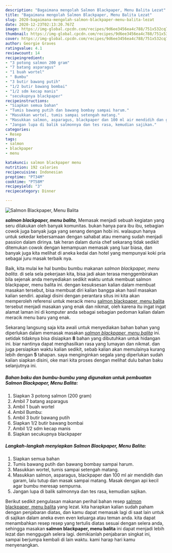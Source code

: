 ```yaml
---
description: "Bagaimana mengolah Salmon Blackpaper, Menu Balita Lezat"
title: "Bagaimana mengolah Salmon Blackpaper, Menu Balita Lezat"
slug: 2020-bagaimana-mengolah-salmon-blackpaper-menu-balita-lezat
date: 2020-12-23T02:13:20.767Z
image: https://img-global.cpcdn.com/recipes/9d6ee3456ea4c788/751x532cq70/salmon-blackpaper-menu-balita-foto-resep-utama.jpg
thumbnail: https://img-global.cpcdn.com/recipes/9d6ee3456ea4c788/751x532cq70/salmon-blackpaper-menu-balita-foto-resep-utama.jpg
cover: https://img-global.cpcdn.com/recipes/9d6ee3456ea4c788/751x532cq70/salmon-blackpaper-menu-balita-foto-resep-utama.jpg
author: Georgie Graves
ratingvalue: 4.1
reviewcount: 14
recipeingredient:
- "3 potong salmon 200 gram"
- "7 batang asparagus"
- "1 buah wortel"
- " Bumbu"
- "3 butir bawang putih"
- "1/2 butir bawang bombai"
- "1/2 sdm kecap manis"
- "secukupnya blackpaper"
recipeinstructions:
- "Siapkan semua bahan"
- "Tumis bawang putih dan bawang bombay sampai harum."
- "Masukkan wortel, tumis sampai setengah matang."
- "Masukkan salmon, asparagus, blackpaper dan 100 ml air mendidih dan garam, lalu tutup dan masak sampai matang. Masak dengan api kecil agar bumbu meresap sempurna."
- "Jangan lupa di balik salmonnya dan tes rasa, kemudian sajikan."
categories:
- Resep
tags:
- salmon
- blackpaper
- menu

katakunci: salmon blackpaper menu 
nutrition: 192 calories
recipecuisine: Indonesian
preptime: "PT34M"
cooktime: "PT58M"
recipeyield: "3"
recipecategory: Dinner

---
```



![Salmon Blackpaper, Menu Balita](https://img-global.cpcdn.com/recipes/9d6ee3456ea4c788/751x532cq70/salmon-blackpaper-menu-balita-foto-resep-utama.jpg)

<b><i>salmon blackpaper, menu balita</i></b>, Memasak menjadi sebuah kegiatan yang seru dilakukan oleh banyak komunitas. bukan hanya para ibu ibu, sebagian cowok juga banyak juga yang senang dengan hobi ini. walaupun hanya untuk sekedar kebersamaan dengan sahabat atau memang sudah menjadi passion dalam dirinya. tak heran dalam dunia chef sekarang tidak sedikit ditemukan cowok dengan kemampuan memasak yang luar biasa, dan banyak juga kita melihat di aneka kedai dan hotel yang mempunyai koki pria sebagai juru masak terbaik nya.



Baik, kita mulai ke hal bumbu bumbu makanan <i>salmon blackpaper, menu balita</i>. di sela sela pekerjaan kita, bisa jadi akan terasa menggembirakan bila sejenak anda menyediakan sedikit waktu untuk membuat salmon blackpaper, menu balita ini. dengan kesuksesan kalian dalam membuat masakan tersebut, bisa membuat diri kalian bangga akan hasil masakan kalian sendiri. apalagi disini dengan perantara situs ini kita akan memperoleh referensi untuk meracik menu <u>salmon blackpaper, menu balita</u> tersebut menjadi masakan yang enak dan nikmat, oleh karena itu ingat ingat alamat laman ini di komputer anda sebagai sebagian pedoman kalian dalam meracik menu baru yang enak.


Sekarang langsung saja kita awali untuk menyediakan bahan bahan yang diperlukan dalam memasak masakan <u><i>salmon blackpaper, menu balita</i></u> ini. setidak tidaknya bisa disiapkan <b>8</b> bahan yang dibutuhkan untuk hidangan ini. biar nantinya dapat menghasilkan rasa yang lumayan dan nikmat. dan juga persiapkan waktu kalian sedikit, sebab kalian akan memulainya kurang lebih dengan <b>5</b> tahapan. saya menginginkan segala yang diperlukan sudah kalian siapkan disini, oke mari kita proses dengan melihat dulu bahan baku selanjutnya ini.

<!--inarticleads1-->

##### Bahan baku dan bumbu-bumbu yang digunakan untuk pembuatan Salmon Blackpaper, Menu Balita:

1. Siapkan 3 potong salmon (200 gram)
1. Ambil 7 batang asparagus
1. Ambil 1 buah wortel
1. Ambil  Bumbu:
1. Ambil 3 butir bawang putih
1. Siapkan 1/2 butir bawang bombai
1. Ambil 1/2 sdm kecap manis
1. Siapkan secukupnya blackpaper




<!--inarticleads2-->

##### Langkah-langkah menyiapkan Salmon Blackpaper, Menu Balita:

1. Siapkan semua bahan
1. Tumis bawang putih dan bawang bombay sampai harum.
1. Masukkan wortel, tumis sampai setengah matang.
1. Masukkan salmon, asparagus, blackpaper dan 100 ml air mendidih dan garam, lalu tutup dan masak sampai matang. Masak dengan api kecil agar bumbu meresap sempurna.
1. Jangan lupa di balik salmonnya dan tes rasa, kemudian sajikan.




Berikut sedikit pengulasan makanan perihal bahan resep <u>salmon blackpaper, menu balita</u> yang lezat. kita harapkan kalian sudah paham dengan penjabaran diatas, dan kamu dapat memasak lagi di saat lain untuk di sajikan dalam aneka even even keluarga atau teman anda. kita dapat menambahkan resep resep yang tertulis diatas sesuai dengan selera anda, sehingga masakan <b>salmon blackpaper, menu balita</b> ini dapat menjadi lebih lezat dan menggugah selera lagi. demikianlah penjabaran singkat ini, sampai berjumpa kembali di lain waktu. kami harap hari kamu menyenangkan.
